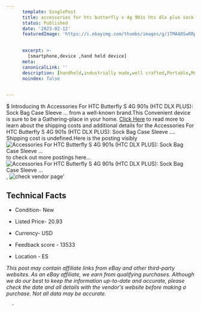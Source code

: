 ```yaml
---
      template: SinglePost
      title: accessories for htc butterfly s 4g 901s htc dlx plus sock bag case sleeve 
      status: Published
      date: '2023-02-12'
      featuredImage: 'https://i.ebayimg.com/thumbs/images/g/1TMAAOSwRRpf3qRr/s-l225.jpg'
       

      excerpt: >-
        [smartphone,device ,hand held device]
      meta:
      canonicalLink: ''
      description: [handheld,industrially made,well crafted,Portable,Mobile,Compact,Convenient,Lightweight,Maneuverable,Man-portable,Miniature,Carriable,Hand-held,Light,Holdable,Transportable,Mobile device,Pocket-sized,On-the-go,Wireless,Cordless,Compact size,Convenient size, smartphone,device ,hand held device]
      noindex: false
      

---
```

$
      Introducing th Accessories For HTC Butterfly S 4G 901s (HTC DLX PLUS): Sock Bag Case Sleeve ... from a well-known brand.This Convenient device  is sure to be a Gathering-place in your home. [Click Here](https://www.ebay.com/itm/193756444590?hash=item2d1cc8b7ae%3Ag%3A1TMAAOSwRRpf3qRr&mkevt=1&mkcid=1&mkrid=711-53200-19255-0&campid=%253CePNCampaignId%253E&customid=%253CreferenceId%253E&toolid=10049) to read more to learn about the shipping costs and additional details for the Accessories For HTC Butterfly S 4G 901s (HTC DLX PLUS): Sock Bag Case Sleeve .... Shipping cost is undefined.Here is the posting visibly ![Accessories For HTC Butterfly S 4G 901s (HTC DLX PLUS): Sock Bag Case Sleeve ...](https://i.ebayimg.com/thumbs/images/g/1TMAAOSwRRpf3qRr/s-l225.jpg) to check out more postings here... ![Accessories For HTC Butterfly S 4G 901s (HTC DLX PLUS): Sock Bag Case Sleeve ...](https://i.ebayimg.com/images/g/1TMAAOSwRRpf3qRr/s-l1200.jpg), ![check vendor page]()'

      

 ## Technical Facts 



     
      

 - Condition- New 


      

 - Listed Price- 20.93 


      

 - Currency- USD 


      

 - Feedback score - 13533 


      

 - Location - ES 


      
      

 *_This post may contain affiliate links from eBay and other third-party websites. As an eBay affiliate, we earn from qualifying purchases. Although we do our best to keep the information up-to-date and accurate, please check the date and all details with the vendor's website before making a purchase. Not all data may be accurate._*




      -
